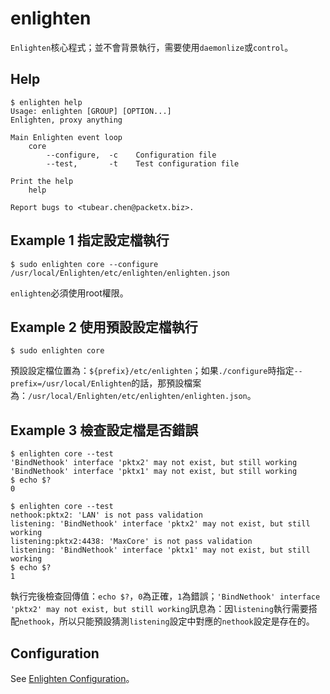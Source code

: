 enlighten
==============

`Enlighten`核心程式；並不會背景執行，需要使用`daemonlize`或`control`。

Help
-----------

```
$ enlighten help
Usage: enlighten [GROUP] [OPTION...]
Enlighten, proxy anything

Main Enlighten event loop
    core
        --configure,  -c    Configuration file
        --test,       -t    Test configuration file

Print the help
    help

Report bugs to <tubear.chen@packetx.biz>.
```

Example 1 指定設定檔執行
-------------

```
$ sudo enlighten core --configure /usr/local/Enlighten/etc/enlighten/enlighten.json
```

`enlighten`必須使用root權限。

Example 2 使用預設設定檔執行
-------------

```
$ sudo enlighten core
```

預設設定檔位置為：`${prefix}/etc/enlighten`；如果`./configure`時指定`--prefix=/usr/local/Enlighten`的話，那預設檔案為：`/usr/local/Enlighten/etc/enlighten/enlighten.json`。

Example 3 檢查設定檔是否錯誤
-------------

```
$ enlighten core --test
'BindNethook' interface 'pktx2' may not exist, but still working
'BindNethook' interface 'pktx1' may not exist, but still working
$ echo $?
0

$ enlighten core --test
nethook:pktx2: 'LAN' is not pass validation
listening: 'BindNethook' interface 'pktx2' may not exist, but still working
listening:pktx2:4438: 'MaxCore' is not pass validation
listening: 'BindNethook' interface 'pktx1' may not exist, but still working
$ echo $?
1
```

執行完後檢查回傳值：`echo $?`，`0`為正確，`1`為錯誤；`'BindNethook' interface 'pktx2' may not exist, but still working`訊息為：因`listening`執行需要搭配`nethook`，所以只能預設猜測`listening`設定中對應的`nethook`設定是存在的。

Configuration
-------------

See [Enlighten Configuration](Configuration/Enlighten-Configuration.md)。
